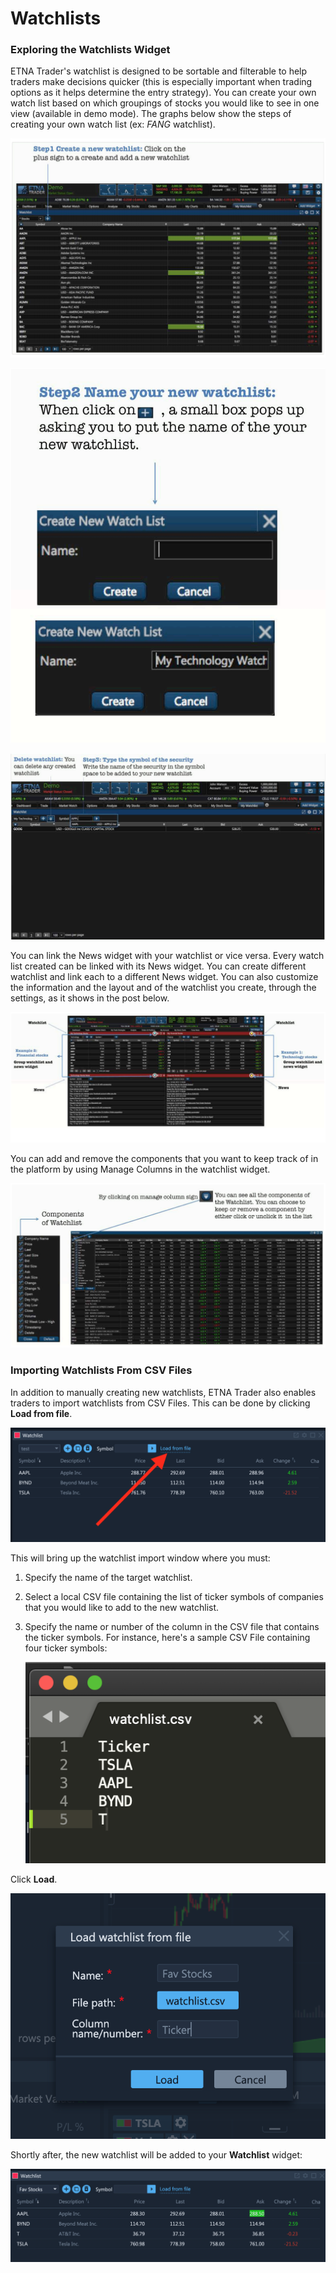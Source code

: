# Watchlists

### Exploring the Watchlists Widget

ETNA Trader's watchlist is designed to be sortable and filterable to help traders make decisions quicker \(this is especially important when trading options as it helps determine the entry strategy\). You can create your own watch list based on which groupings of stocks you would like to see in one view \(available in demo mode\). The graphs below show the steps of creating your own watch list \(ex: _FANG_ watchlist\).

![](../../../.gitbook/assets/screenshot-2019-04-24-at-17.08.19.png)

![](../../../.gitbook/assets/screenshot-2019-04-24-at-17.09.21.png)

![](../../../.gitbook/assets/screenshot-2019-04-24-at-17.10.18.png)

You can link the News widget with your watchlist or vice versa. Every watch list created can be linked with its News widget. You can create different watchlist and link each to a different News widget. You can also customize the information and the layout and of the watchlist you create, through the settings, as it shows in the post below.

![](../../../.gitbook/assets/screenshot-2019-04-24-at-17.12.20.png)

You can add and remove the components that you want to keep track of in the platform by using Manage Columns in the watchlist widget.

![](../../../.gitbook/assets/screenshot-2019-04-24-at-17.22.56.png)

### Importing Watchlists From CSV Files

In addition to manually creating new watchlists, ETNA Trader also enables traders to import watchlists from CSV Files. This can be done by clicking **Load from file**.

![](../../../.gitbook/assets/screenshot-2020-02-27-at-15.03.33.png)

This will bring up the watchlist import window where you must:

1. Specify the name of the target watchlist.
2. Select a local CSV file containing the list of ticker symbols of companies that you would like to add to the new watchlist.
3. Specify the name or number of the column in the CSV file that contains the ticker symbols. For instance, here's a sample CSV File containing four ticker symbols:

   ![](../../../.gitbook/assets/screenshot-2020-02-27-at-15.06.10.png)

Click **Load**.

![](../../../.gitbook/assets/screenshot-2020-02-27-at-15.06.16.png)

Shortly after, the new watchlist will be added to your **Watchlist** widget:

![](../../../.gitbook/assets/screenshot-2020-02-27-at-15.10.49.png)

